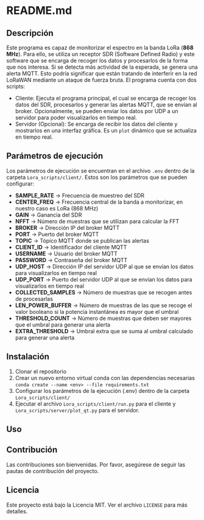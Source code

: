 # README.md

## Descripción
Este programa es capaz de monitorizar el espectro en la banda LoRa (**868 MHz**). Para ello, se utiliza un receptor SDR (Software Defined Radio) y este software que se encarga de recoger los datos y procesarlos de la forma que nos interesa. Si se detecta más actividad de la esperada, se genera una alerta MQTT. Esto podría significar que están tratando de interferir en la red LoRaWAN mediante un ataque de fuerza bruta.
El programa cuenta con dos scripts:
* Cliente: Ejecuta el programa principal, el cual se encarga de recoger los datos del SDR, procesarlos y generar las alertas MQTT, que se envían al broker. Opcionalmente, se pueden enviar los datos por UDP a un servidor para poder visualizarlos en tiempo real.
* Servidor (Opcional): Se encarga de recibir los datos del cliente y mostrarlos en una interfaz gráfica. Es un `plot` dinámico que se actualiza en tiempo real.

## Parámetros de ejecución
Los parámetros de ejecución se encuentran en el archivo `.env` dentro de la carpeta `Lora_scripts/client/`. Estos son los parámetros que se pueden configurar:
* **SAMPLE_RATE** $\rightarrow$ Frecuencia de muestreo del SDR
* **CENTER_FREQ** $\rightarrow$ Frecuencia central de la banda a monitorizar, en nuestro caso es LoRa (868 MHz)
* **GAIN** $\rightarrow$ Ganancia del SDR
* **NFFT** $\rightarrow$ Número de muestras que se utilizan para calcular la FFT
* **BROKER** $\rightarrow$ Dirección IP del broker MQTT
* **PORT** $\rightarrow$ Puerto del broker MQTT
* **TOPIC** $\rightarrow$ Tópico MQTT donde se publican las alertas
* **CLIENT_ID** $\rightarrow$ Identificador del cliente MQTT
* **USERNAME** $\rightarrow$ Usuario del broker MQTT
* **PASSWORD** $\rightarrow$ Contraseña del broker MQTT
* **UDP_HOST** $\rightarrow$ Dirección IP del servidor UDP al que se envían los datos para visualizarlos en tiempo real
* **UDP_PORT** $\rightarrow$ Puerto del servidor UDP al que se envían los datos para visualizarlos en tiempo real
* **COLLECTED_SAMPLES** $\rightarrow$ Número de muestras que se recogen antes de procesarlas
* **LEN_POWER_BUFFER** $\rightarrow$ Número de muestras de las que se recoge el valor booleano si la potencia instantánea es mayor que el umbral
* **THRESHOLD_COUNT** $\rightarrow$ Número de muestras que deben ser mayores que el umbral para generar una alerta
* **EXTRA_THRESHOLD** $\rightarrow$ Umbral extra que se suma al umbral calculado para generar una alerta

## Instalación
1. Clonar el repositorio
2. Crear un nuevo entorno virtual conda con las dependencias necesarias `conda create --name <env> --file requirements.txt`
3. Configurar los parámetros de la ejecución (.env) dentro de la carpeta `Lora_scripts/client/`
4. Ejecutar el archivo `Lora_scripts/client/run.py` para el cliente y `Lora_scripts/server/plot_qt.py` para el servidor.

## Uso


## Contribución
Las contribuciones son bienvenidas. Por favor, asegúrese de seguir las pautas de contribución del proyecto.

## Licencia
Este proyecto está bajo la Licencia MIT. Ver el archivo `LICENSE` para más detalles.
